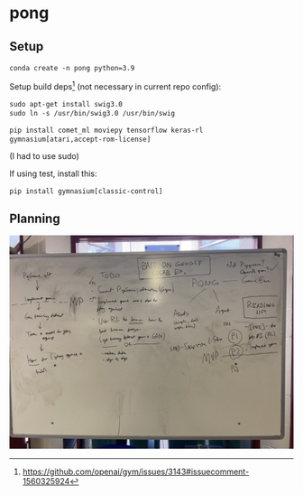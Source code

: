 # pong

## Setup
```
conda create -n pong python=3.9
```

Setup build deps[^1] (not necessary in current repo config):
```
sudo apt-get install swig3.0
sudo ln -s /usr/bin/swig3.0 /usr/bin/swig
```

```
pip install comet_ml moviepy tensorflow keras-rl gymnasium[atari,accept-rom-license]
```
(I had to use sudo)


If using test, install this:
```
pip install gymnasium[classic-control]
```

## Planning
![Whiteboard image of plan](https://raw.githubusercontent.com/jacobhq/pong/main/media/pong_wb_1.jpg)


[^1]: https://github.com/openai/gym/issues/3143#issuecomment-1560325924